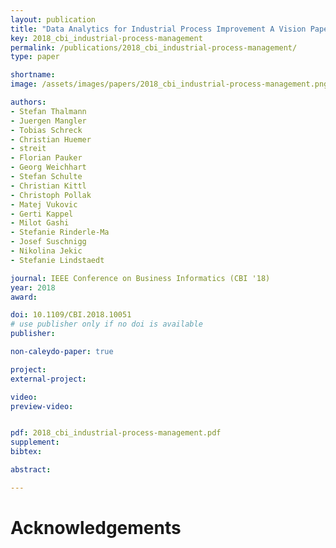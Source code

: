 ```yaml
---
layout: publication
title: "Data Analytics for Industrial Process Improvement A Vision Paper"
key: 2018_cbi_industrial-process-management
permalink: /publications/2018_cbi_industrial-process-management/
type: paper

shortname:
image: /assets/images/papers/2018_cbi_industrial-process-management.png

authors:
- Stefan Thalmann
- Juergen Mangler
- Tobias Schreck
- Christian Huemer
- streit
- Florian Pauker
- Georg Weichhart
- Stefan Schulte
- Christian Kittl
- Christoph Pollak
- Matej Vukovic
- Gerti Kappel
- Milot Gashi
- Stefanie Rinderle-Ma
- Josef Suschnigg
- Nikolina Jekic
- Stefanie Lindstaedt

journal: IEEE Conference on Business Informatics (CBI '18)
year: 2018
award:

doi: 10.1109/CBI.2018.10051
# use publisher only if no doi is available
publisher:

non-caleydo-paper: true

project: 
external-project: 

video: 
preview-video:


pdf: 2018_cbi_industrial-process-management.pdf
supplement:
bibtex:

abstract: 

---
```


# Acknowledgements
